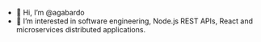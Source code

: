 - 👋 Hi, I’m @agabardo
- 👀 I’m interested in software engineering, Node.js REST APIs, React and microservices distributed applications.

<!---
agabardo/agabardo is a ✨ special ✨ repository because its `README.md` (this file) appears on your GitHub profile.
You can click the Preview link to take a look at your changes.
--->
